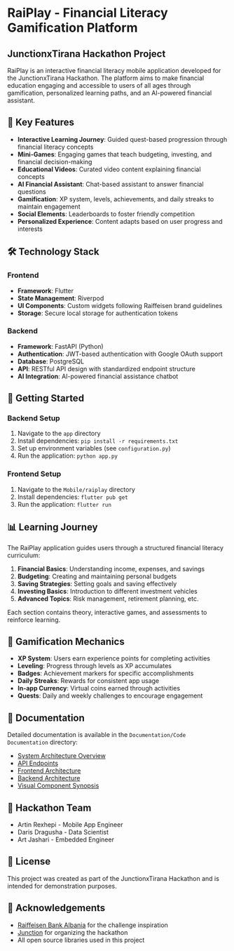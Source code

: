# RaiPlay - Financial Literacy Gamification Platform



## JunctionxTirana Hackathon Project 

RaiPlay is an interactive financial literacy mobile application developed for the JunctionxTirana Hackathon. The platform aims to make financial education engaging and accessible to users of all ages through gamification, personalized learning paths, and an AI-powered financial assistant.

## 🌟 Key Features

- **Interactive Learning Journey**: Guided quest-based progression through financial literacy concepts
- **Mini-Games**: Engaging games that teach budgeting, investing, and financial decision-making
- **Educational Videos**: Curated video content explaining financial concepts
- **AI Financial Assistant**: Chat-based assistant to answer financial questions
- **Gamification**: XP system, levels, achievements, and daily streaks to maintain engagement
- **Social Elements**: Leaderboards to foster friendly competition
- **Personalized Experience**: Content adapts based on user progress and interests

## 🛠️ Technology Stack

### Frontend
- **Framework**: Flutter
- **State Management**: Riverpod
- **UI Components**: Custom widgets following Raiffeisen brand guidelines
- **Storage**: Secure local storage for authentication tokens

### Backend
- **Framework**: FastAPI (Python)
- **Authentication**: JWT-based authentication with Google OAuth support
- **Database**: PostgreSQL
- **API**: RESTful API design with standardized endpoint structure
- **AI Integration**: AI-powered financial assistance chatbot


## 🚀 Getting Started

### Backend Setup
1. Navigate to the `app` directory
2. Install dependencies: `pip install -r requirements.txt`
3. Set up environment variables (see `configuration.py`)
4. Run the application: `python app.py`

### Frontend Setup
1. Navigate to the `Mobile/raiplay` directory
2. Install dependencies: `flutter pub get`
3. Run the application: `flutter run`

## 📊 Learning Journey

The RaiPlay application guides users through a structured financial literacy curriculum:

1. **Financial Basics**: Understanding income, expenses, and savings
2. **Budgeting**: Creating and maintaining personal budgets
3. **Saving Strategies**: Setting goals and saving effectively
4. **Investing Basics**: Introduction to different investment vehicles
5. **Advanced Topics**: Risk management, retirement planning, etc.

Each section contains theory, interactive games, and assessments to reinforce learning.

## 🧩 Gamification Mechanics

- **XP System**: Users earn experience points for completing activities
- **Leveling**: Progress through levels as XP accumulates
- **Badges**: Achievement markers for specific accomplishments
- **Daily Streaks**: Rewards for consistent app usage
- **In-app Currency**: Virtual coins earned through activities
- **Quests**: Daily and weekly challenges to encourage engagement

## 📄 Documentation

Detailed documentation is available in the `Documentation/Code Documentation` directory:

- [System Architecture Overview](Documentation/Code%20Documentation/1_System_Architecture_Overview.md)
- [API Endpoints](Documentation/Code%20Documentation/2_API_Endpoints.md)
- [Frontend Architecture](Documentation/Code%20Documentation/3_Frontend_Architecture.md)
- [Backend Architecture](Documentation/Code%20Documentation/4_Backend_Architecture.md)
- [Visual Component Synopsis](Documentation/Code%20Documentation/5_Visual_Component_Synopsis.md)

## 👥 Hackathon Team

- Artin Rexhepi - Mobile App Engineer
- Daris Dragusha - Data Scientist
- Art Jashari - Embedded Engineer


## 📝 License

This project was created as part of the JunctionxTirana Hackathon and is intended for demonstration purposes.

## 🙏 Acknowledgements

- [Raiffeisen Bank Albania](https://www.raiffeisen.al/) for the challenge inspiration
- [Junction](https://www.hackjunction.com/) for organizing the hackathon
- All open source libraries used in this project
